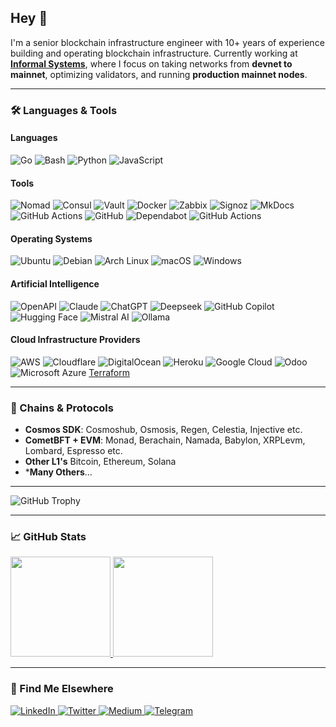 ## Hey 👋

I'm a senior blockchain infrastructure engineer with 10+ years of experience building and operating blockchain infrastructure. Currently working at **[Informal Systems](https://informal.systems)**, where I focus on taking networks from **devnet to mainnet**, optimizing validators, and running **production mainnet nodes**.

---

### 🛠️ Languages & Tools

#### Languages

![Go](https://img.shields.io/badge/-Golang-000?&logo=go)
![Bash](https://img.shields.io/badge/-Bash-000?&logo=gnu-bash)
![Python](https://img.shields.io/badge/-Python-000?&logo=Python)
![JavaScript](https://img.shields.io/badge/JavaScript-F7DF1E?logo=javascript&logoColor=000)

#### Tools

![Nomad](https://img.shields.io/badge/-Nomad-000?&logo=HashiCorp)
![Consul](https://img.shields.io/badge/-Consul-000?&logo=HashiCorp)
![Vault](https://img.shields.io/badge/-Vault-000?&logo=Vault)
![Docker](https://img.shields.io/badge/-Docker-000?&logo=Docker)
![Zabbix](https://img.shields.io/badge/-Zabbix-000?&logo=Zabbix)
![Signoz](https://img.shields.io/badge/-Signoz-000?&logo=data:image/svg+xml;base64,...)
![MkDocs](https://img.shields.io/badge/MkDocs-526CFE?logo=materialformkdocs&logoColor=fff)
![GitHub Actions](https://img.shields.io/badge/GitHub_Actions-2088FF?logo=github-actions&logoColor=white)
![GitHub](https://img.shields.io/badge/GitHub-%23121011.svg?logo=github&logoColor=white)
![Dependabot](https://img.shields.io/badge/Dependabot-025E8C?logo=dependabot&logoColor=fff)
![GitHub Actions](https://img.shields.io/badge/GitHub_Actions-2088FF?logo=github-actions&logoColor=white)

#### Operating Systems

![Ubuntu](https://img.shields.io/badge/Ubuntu-E95420?logo=ubuntu&logoColor=white)
![Debian](https://img.shields.io/badge/Debian-A81D33?logo=debian&logoColor=fff)
![Arch Linux](https://img.shields.io/badge/Arch%20Linux-1793D1?logo=arch-linux&logoColor=fff)
![macOS](https://img.shields.io/badge/macOS-000000?logo=apple&logoColor=F0F0F0)
![Windows](https://custom-icon-badges.demolab.com/badge/Windows-0078D6?logo=windows11&logoColor=white)

#### Artificial Intelligence

![OpenAPI](https://img.shields.io/badge/OpenAPI-6BA539?logo=openapiinitiative&logoColor=white)
![Claude](https://img.shields.io/badge/Claude-D97757?logo=claude&logoColor=fff)
![ChatGPT](https://img.shields.io/badge/ChatGPT-74aa9c?logo=openai&logoColor=white)
![Deepseek](https://custom-icon-badges.demolab.com/badge/Deepseek-4D6BFF?logo=deepseek&logoColor=fff)
![GitHub Copilot](https://img.shields.io/badge/GitHub%20Copilot-000?logo=githubcopilot&logoColor=fff)
![Hugging Face](https://img.shields.io/badge/Hugging%20Face-FFD21E?logo=huggingface&logoColor=000)
![Mistral AI](https://img.shields.io/badge/Mistral%20AI-FA520F?logo=mistral-ai&logoColor=fff)
![Ollama](https://img.shields.io/badge/Ollama-fff?logo=ollama&logoColor=000)

#### Cloud Infrastructure Providers

![AWS](https://custom-icon-badges.demolab.com/badge/AWS-%23FF9900.svg?logo=aws&logoColor=white)
![Cloudflare](https://img.shields.io/badge/Cloudflare-F38020?logo=Cloudflare&logoColor=white)
![DigitalOcean](https://img.shields.io/badge/DigitalOcean-%230167ff.svg?logo=digitalOcean&logoColor=white)
![Heroku](https://img.shields.io/badge/Heroku-430098?logo=heroku&logoColor=fffe)
![Google Cloud](https://img.shields.io/badge/Google%20Cloud-%234285F4.svg?logo=google-cloud&logoColor=white)
![Odoo](https://img.shields.io/badge/Odoo-714B67?logo=Odoo&logoColor=fff)
![Microsoft Azure](https://custom-icon-badges.demolab.com/badge/Microsoft%20Azure-0089D6?logo=msazure&logoColor=white)
[Terraform](https://img.shields.io/badge/-Terraform-000?&logo=Terraform)

---

### 🔗 Chains & Protocols 

- **Cosmos SDK**: Cosmoshub, Osmosis, Regen, Celestia, Injective etc.
- **CometBFT + EVM**: Monad, Berachain, Namada, Babylon, XRPLevm, Lombard, Espresso etc.
- **Other L1's** Bitcoin, Ethereum, Solana
- ***Many Others**...

---

<p align="left">
  <img src="https://github-profile-trophy.vercel.app/?username=dpdanpittman&theme=onedark&row=2&column=5" alt="GitHub Trophy">
</p>

---

### 📈 GitHub Stats

<a href="https://github.com/dpdanpittman">
  <img height="160px" src="https://github-readme-stats.vercel.app/api?username=dpdanpittman&show_icons=true&hide_border=true&count_private=true&theme=tokyonight" />
  <img height="160px" src="https://github-readme-stats.vercel.app/api/top-langs/?username=dpdanpittman&layout=compact&hide_border=true&theme=tokyonight" />
</a>

---

### 🔗 Find Me Elsewhere
<div align="left">
  <a href="https://linkedin.com/in/mrpittman1">
    <img src="https://img.shields.io/badge/-LinkedIn-0e76a8?style=flat-square&logo=Linkedin&logoColor=white" alt="LinkedIn">
  </a>
  <a href="https://twitter.com/dpdanpittman">
    <img src="https://img.shields.io/badge/-Twitter-00acee?style=flat-square&logo=Twitter&logoColor=white" alt="Twitter">
  </a>
  <a href="https://medium.com/@danpittman_41978/">
    <img src="https://img.shields.io/badge/medium-%2312100E.svg?&style=flat-square&logo=medium&logoColor=white" alt="Medium">
  </a>
  <a href="https://t.me/Qwoyn">
    <img src="https://img.shields.io/badge/-Telegram-0088cc?style=flat-square&logo=Telegram&logoColor=white" alt="Telegram">
  </a>
</div>
